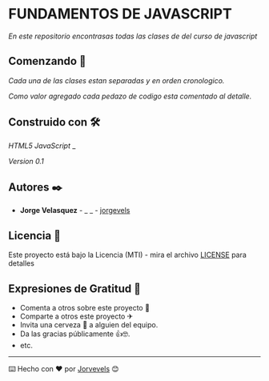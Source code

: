 # FUNDAMENTOS DE JAVASCRIPT

_En este repositorio encontrasas todas las clases de del curso de javascript_

## Comenzando 🚀

_Cada una de las clases estan separadas y en orden cronologico._

_Como valor agregado cada pedazo de codigo esta comentado al detalle._

## Construido con 🛠️

_HTML5_
_JavaScript_
\_

_Version 0.1_

## Autores ✒️

- **Jorge Velasquez** - \_ \_ - [jorgevels](https://github.com/)

## Licencia 📄

Este proyecto está bajo la Licencia (MTI) - mira el archivo [LICENSE](LICENSE) para detalles

## Expresiones de Gratitud 🎁

- Comenta a otros sobre este proyecto 📢
- Comparte a otros este proyecto ✈
- Invita una cerveza 🍺 a alguien del equipo.
- Da las gracias públicamente 👍🤓.
- etc.

---

⌨️ Hecho con ❤️ por [Jorvevels](https://github.com/jorvevels) 😊
